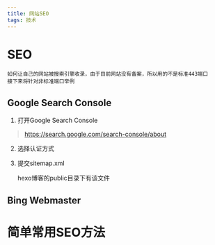 ```yaml
---
title: 网站SEO
tags: 技术
---
```


# SEO

    如何让自己的网站被搜索引擎收录，由于目前网站没有备案，所以用的不是标准443端口
    接下来将针对非标准端口举例

## Google Search Console

1. 打开Google Search Console

> https://search.google.com/search-console/about

2. 选择认证方式

3. 提交sitemap.xml

    hexo博客的public目录下有该文件


## Bing Webmaster

# 简单常用SEO方法